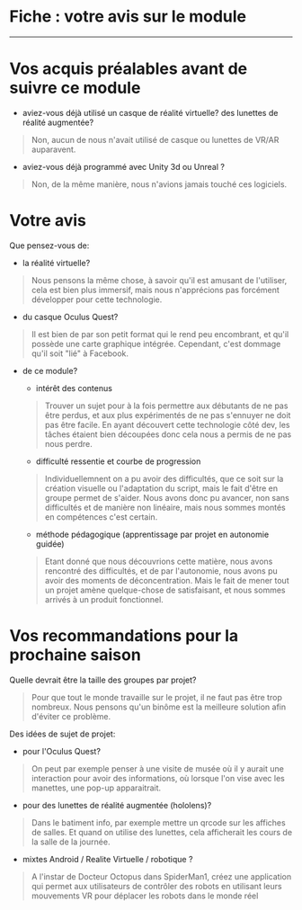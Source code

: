 # Fiche : votre avis sur le module

---

# Vos acquis préalables avant de suivre ce module

* aviez-vous déjà utilisé un casque de réalité virtuelle? des lunettes de réalité augmentée?
>Non, aucun de nous n'avait utilisé de casque ou lunettes de VR/AR auparavent.

* aviez-vous déjà programmé avec Unity 3d ou Unreal ?
>Non, de la même manière, nous n'avions jamais touché ces logiciels.

# Votre avis 

Que pensez-vous de:

* la réalité virtuelle?
> Nous pensons la même chose, à savoir qu'il est amusant de l'utiliser, cela est bien plus immersif, mais nous n'apprécions pas forcément développer pour cette technologie.

* du casque Oculus Quest?
> Il est bien de par son petit format qui le rend peu encombrant, et qu'il possède une carte graphique intégrée. Cependant, c'est dommage qu'il soit "lié" à Facebook.


* de ce module? 
   
   * intérêt des contenus
   >Trouver un sujet pour à la fois permettre aux débutants de ne pas être perdus, et aux plus expérimentés de ne pas s'ennuyer ne doit pas être facile. En ayant découvert cette technologie côté dev, les tâches étaient bien découpées donc cela nous a permis de ne pas nous perdre.
   
   * difficulté ressentie et courbe de progression
   >Individuellemnent on a pu avoir des difficultés, que ce soit sur la création visuelle ou l'adaptation du script, mais le fait d'être en groupe permet de s'aider. Nous avons donc pu avancer, non sans difficultés et de manière non linéaire, mais nous sommes montés en compétences c'est certain.
   
   * méthode pédagogique (apprentissage par projet en autonomie guidée)
   >Etant donné que nous découvrions cette matière, nous avons rencontré des difficultés, et de par l'autonomie, nous avons pu avoir des moments de déconcentration. 
   Mais le fait de mener tout un projet amène quelque-chose de satisfaisant, et nous sommes arrivés à un produit fonctionnel.

# Vos recommandations pour la prochaine saison

Quelle devrait être la taille des groupes par projet?
>Pour que tout le monde travaille sur le projet, il ne faut pas être trop nombreux. Nous pensons qu'un binôme est la meilleure solution afin d'éviter ce problème.

Des idées de sujet de projet:

* pour l'Oculus Quest?
>On peut par exemple penser à une visite de musée où il y aurait une interaction pour avoir des informations, où lorsque l'on vise avec les manettes, une pop-up apparaitrait.

* pour des lunettes de réalité augmentée (hololens)?
>Dans le batiment info, par exemple mettre un qrcode sur les affiches de salles. Et quand on utilise des lunettes, cela afficherait les cours de la salle de la journée.

* mixtes Android / Realite Virtuelle / robotique ? 
>A l'instar de Docteur Octopus dans SpiderMan1, créez une application qui permet aux utilisateurs de contrôler des robots en utilisant leurs mouvements VR pour déplacer les robots dans le monde réel

